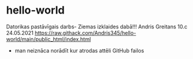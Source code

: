 # hello-world
Datorikas pastāvīgais darbs- Ziemas izklaides dabā!!!
Andris Greitans 10.c 24.05.2021
https://raw.githack.com/Andris345/hello-world/main/public_html/index.html
- man neiznāca norādīt kur atrodas attēli GitHub failos
